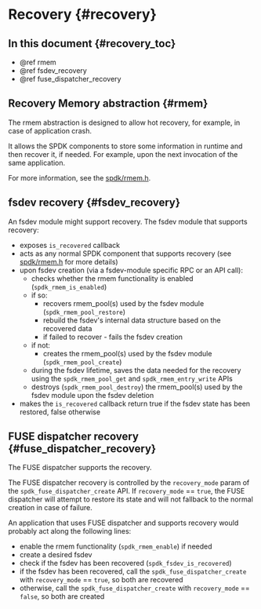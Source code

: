 # Recovery {#recovery}

## In this document {#recovery_toc}

* @ref rmem
* @ref fsdev_recovery
* @ref fuse_dispatcher_recovery

## Recovery Memory abstraction {#rmem}

The rmem abstraction is designed to allow hot recovery, for example, in case of application crash.

It allows the SPDK components to store some information in runtime and then recover it, if needed. For example,
upon the next invocation of the same application.

For more information, see the [spdk/rmem.h](../include/spdk/rmem.h).

## fsdev recovery {#fsdev_recovery}

An fsdev module might support recovery. The fsdev module that supports recovery:

* exposes `is_recovered` callback
* acts as any normal SPDK component that supports recovery (see [spdk/rmem.h](../include/spdk/rmem.h) for more details)
* upon fsdev creation (via a fsdev-module specific RPC or an API call):
  * checks whether the rmem functionality is enabled (`spdk_rmem_is_enabled`)
  * if so:
    * recovers rmem_pool(s) used by the fsdev module (`spdk_rmem_pool_restore`)
    * rebuild the fsdev's internal data structure based on the recovered data
    * if failed to recover - fails the fsdev creation
  * if not:
    * creates the rmem_pool(s) used by the fsdev module (`spdk_rmem_pool_create`)
  * during the fsdev lifetime, saves the data needed for the recovery using the `spdk_rmem_pool_get` and `spdk_rmem_entry_write` APIs
  * destroys (`spdk_rmem_pool_destroy`) the rmem_pool(s) used by the fsdev module upon the fsdev deletion
* makes the `is_recovered` callback return true if the fsdev state has been restored, false otherwise

## FUSE dispatcher recovery {#fuse_dispatcher_recovery}

The FUSE dispatcher supports the recovery.

The FUSE dispatcher recovery is controlled by the `recovery_mode` param of the `spdk_fuse_dispatcher_create` API.
If `recovery_mode` == `true`, the FUSE dispatcher will attempt to restore its state and will not fallback to the normal creation in case of failure.

An application that uses FUSE dispatcher and supports recovery would probably act along the following lines:

* enable the rmem functionality (`spdk_rmem_enable`) if needed
* create a desired fsdev
* check if the fsdev has been recovered (`spdk_fsdev_is_recovered`)
* if the fsdev has been recovered, call the `spdk_fuse_dispatcher_create` with `recovery_mode` == `true`, so both are recovered
* otherwise, call the `spdk_fuse_dispatcher_create` with `recovery_mode` == `false`, so both are created
